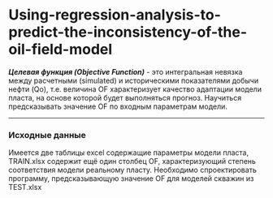 # Using-regression-analysis-to-predict-the-inconsistency-of-the-oil-field-model
___Целевая функция (Objective Function)___ - это интегральная невязка между расчетными (simulated) и  историческими показателями добычи нефти (Qo), т.е. величина OF характеризует качество адаптации  модели пласта, на основе которой будет выполняться прогноз. Научиться предсказывать значение OF по входным параметрам модели.
___
### Исходные данные
Имеется две таблицы excel содержащие параметры модели пласта, TRAIN.xlsx содержит ещё один столбец OF, характеризующий степень соответствия модели реальному пласту. Необходимо спроектировать программу, предсказывающую значение OF для моделей скважин из TEST.xlsx

